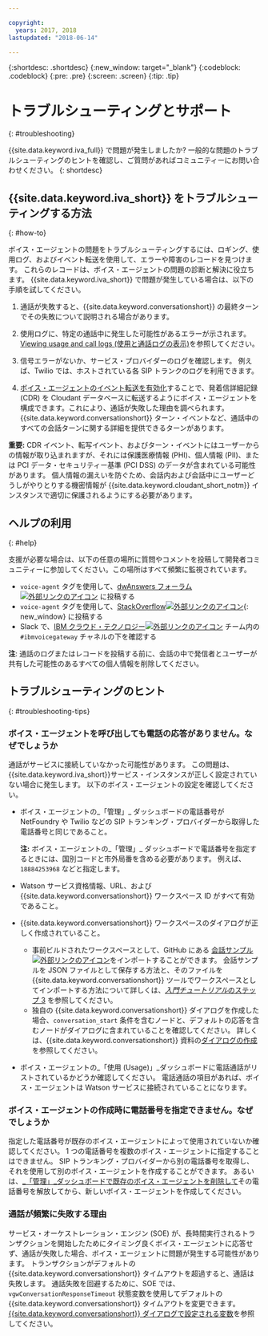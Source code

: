```yaml
---

copyright:
  years: 2017, 2018
lastupdated: "2018-06-14"

---
```


{:shortdesc: .shortdesc}
{:new_window: target="_blank"}
{:codeblock: .codeblock}
{:pre: .pre}
{:screen: .screen}
{:tip: .tip}

# トラブルシューティングとサポート
{: #troubleshooting}

{{site.data.keyword.iva_full}} で問題が発生しましたか? 一般的な問題のトラブルシューティングのヒントを確認し、ご質問があればコミュニティーにお問い合わせください。
{: shortdesc}

## {{site.data.keyword.iva_short}} をトラブルシューティングする方法
{: #how-to}

ボイス・エージェントの問題をトラブルシューティングするには、ロギング、使用ログ、およびイベント転送を使用して、エラーや障害のレコードを見つけます。 これらのレコードは、ボイス・エージェントの問題の診断と解決に役立ちます。 {{site.data.keyword.iva_short}} で問題が発生している場合は、以下の手順を試してください。

1. 通話が失敗すると、{{site.data.keyword.conversationshort}} の最終ターンでその失敗について説明される場合があります。

1. 使用ログに、特定の通話中に発生した可能性があるエラーが示されます。 [Viewing usage and call logs (使用と通話ログの表示)](logging.html)を参照してください。

1. 信号エラーがないか、サービス・プロバイダーのログを確認します。 例えば、Twilio では、ホストされている各 SIP トランクのログを利用できます。

1. [ボイス・エージェントのイベント転送を有効化](event-forwarding.html)することで、発着信詳細記録 (CDR) を Cloudant データベースに転送するようにボイス・エージェントを構成できます。これにより、通話が失敗した理由を調べられます。 {{site.data.keyword.conversationshort}} ターン・イベントなど、通話中のすべての会話ターンに関する詳細を提供できるターンがあります。

**重要:** CDR イベント、転写イベント、およびターン・イベントにはユーザーからの情報が取り込まれますが、それには保護医療情報 (PHI)、個人情報 (PII)、または PCI データ・セキュリティー基準 (PCI DSS) のデータが含まれている可能性があります。 個人情報の漏えいを防ぐため、会話内および会話中にユーザーどうしがやりとりする機密情報が {{site.data.keyword.cloudant_short_notm}} インスタンスで適切に保護されるようにする必要があります。


## ヘルプの利用
{: #help}

支援が必要な場合は、以下の任意の場所に質問やコメントを投稿して開発者コミュニティーに参加してください。この場所はすべて頻繁に監視されています。

* `voice-agent` タグを使用して、[dwAnswers フォーラム ![外部リンクのアイコン](../../icons/launch-glyph.svg "外部リンクのアイコン")](https://developer.ibm.com/answers/topics/voice-agent/) に投稿する
* `voice-agent` タグを使用して、[StackOverflow![外部リンクのアイコン](../../icons/launch-glyph.svg "外部リンクのアイコン")](http://stackoverflow.com/questions/tagged/voice-agent){: new_window} に投稿する
* Slack で、[IBM クラウド・テクノロジー![外部リンクのアイコン](../../icons/launch-glyph.svg "外部リンクのアイコン")](https://slack-invite-ibm-cloud-tech.mybluemix.net/) チーム内の `#ibmvoicegateway` チャネルの下を確認する

**注**: 通話のログまたはレコードを投稿する前に、会話の中で発信者とユーザーが共有した可能性のあるすべての個人情報を削除してください。

## トラブルシューティングのヒント
{: #troubleshooting-tips}

### ボイス・エージェントを呼び出しても電話の応答がありません。なぜでしょうか

通話がサービスに接続していなかった可能性があります。 この問題は、{{site.data.keyword.iva_short}}サービス・インスタンスが正しく設定されていない場合に発生します。 以下のボイス・エージェントの設定を確認してください。

* ボイス・エージェントの_「管理」_ ダッシュボードの電話番号が NetFoundry や Twilio などの SIP トランキング・プロバイダーから取得した電話番号と同じであること。

   **注:** ボイス・エージェントの_「管理」_ ダッシュボードで電話番号を指定するときには、国別コードと市外局番を含める必要があります。 例えば、`18884253968` などと指定します。

* Watson サービス資格情報、URL、および {{site.data.keyword.conversationshort}} ワークスペース ID がすべて有効であること。
* {{site.data.keyword.conversationshort}} ワークスペースのダイアログが正しく作成されていること。
  * 事前ビルドされたワークスペースとして、GitHub にある [会話サンプル ![外部リンクのアイコン](../../icons/launch-glyph.svg "外部リンクのアイコン")](https://github.com/WASdev/sample.voice.gateway/blob/master/conversation/voice-gateway-conversation-en.json)をインポートすることができます。 会話サンプルを JSON ファイルとして保存する方法と、そのファイルを {{site.data.keyword.conversationshort}} ツールでワークスペースとしてインポートする方法について詳しくは、[*入門チュートリアル*のステップ 3](getting-started.html#step3) を参照してください。
  * 独自の {{site.data.keyword.conversationshort}} ダイアログを作成した場合、`conversation_start` 条件を含むノードと、デフォルトの応答を含むノードがダイアログに含まれていることを確認してください。 詳しくは、{{site.data.keyword.conversationshort}} 資料の[ダイアログの作成](../conversation/dialog-build.html)を参照してください。
* ボイス・エージェントの_「使用 (Usage)」_ダッシュボードに電話通話がリストされているかどうか確認してください。 電話通話の項目があれば、ボイス・エージェントは Watson サービスに接続されていることになります。

### ボイス・エージェントの作成時に電話番号を指定できません。なぜでしょうか

指定した電話番号が既存のボイス・エージェントによって使用されていないか確認してください。 1 つの電話番号を複数のボイス・エージェントに指定することはできません。 SIP トランキング・プロバイダーから別の電話番号を取得し、それを使用して別のボイス・エージェントを作成することができます。 あるいは、[_「管理」_ダッシュボードで既存のボイス・エージェントを削除して](managing.html#delete_va)その電話番号を解放してから、新しいボイス・エージェントを作成してください。

### 通話が頻繁に失敗する理由

サービス・オーケストレーション・エンジン (SOE) が、長時間実行されるトランザクションを開始したためにタイミング良くボイス・エージェントに応答せず、通話が失敗した場合、ボイス・エージェントに問題が発生する可能性があります。 トランザクションがデフォルトの {{site.data.keyword.conversationshort}} タイムアウトを超過すると、通話は失敗します。 通話失敗を回避するために、SOE では、`vgwConversationResponseTimeout` 状態変数を使用してデフォルトの {{site.data.keyword.conversationshort}} タイムアウトを変更できます。 [{{site.data.keyword.conversationshort}} ダイアログで設定される変数](https://www.ibm.com/support/knowledgecenter/SS4U29/api.html#variables-conv)を参照してください。
